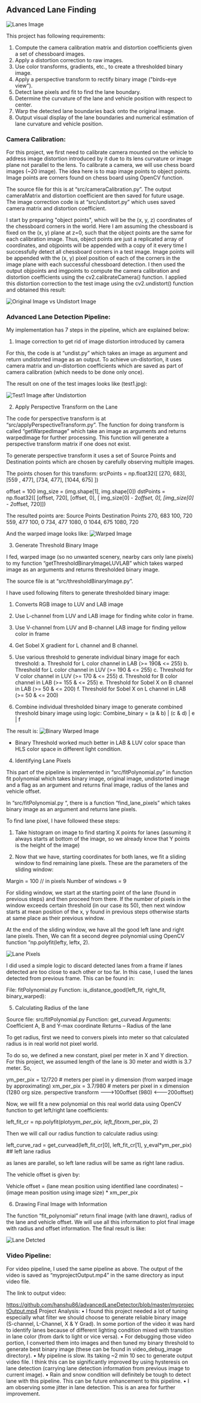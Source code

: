 ## Advanced Lane Finding

![Lanes Image](./examples/example_output.jpg)

This project has following requirements:
1.    Compute the camera calibration matrix and distortion coefficients given a set of chessboard images.
2.    Apply a distortion correction to raw images.
3.    Use color transforms, gradients, etc., to create a thresholded binary image.
4.    Apply a perspective transform to rectify binary image ("birds-eye view").
5.    Detect lane pixels and fit to find the lane boundary.
6.    Determine the curvature of the lane and vehicle position with respect to center.
7.    Warp the detected lane boundaries back onto the original image.
8.    Output visual display of the lane boundaries and numerical estimation of lane curvature and vehicle position.


### Camera Calibration:
For this project, we first need to calibrate camera mounted on the vehicle to address image distortion introduced by it due to its lens curvature or image plane not parallel to the lens.
To calibrate a camera, we will use chess board images (~20 image). The idea here is to map image points to object points. Image points are corners found on chess board using OpenCV function.

The source file for this is at “src/cameraCalibration.py”. The output cameraMatrix and distortion coefficient are then saved for future usage. The image correction code is at “src/undistort.py” which uses saved camera matrix and distortion coefficient.

I start by preparing "object points", which will be the (x, y, z) coordinates of the chessboard corners in the world. Here I am assuming the chessboard is fixed on the (x, y) plane at z=0, such that the object points are the same for each calibration image. Thus, object points are just a replicated array of coordinates, and objpoints will be appended with a copy of it every time I successfully detect all chessboard corners in a test image.  Image points will be appended with the (x, y) pixel position of each of the corners in the image plane with each successful chessboard detection.
I then used the output objpoints and imgpoints to compute the camera calibration and distortion coefficients using the cv2.calibrateCamera() function. I applied this distortion correction to the test image using the cv2.undistort() function and obtained this result:

![Original Image vs Undistort Image](./OriginalVsUndistort.png)

### Advanced Lane Detection Pipeline:

My implementation has 7 steps in the pipeline, which are explained below:

1. Image correction to get rid of image distortion introduced by camera

For this, the code is at “undist.py” which takes an image as argument and return undistorted image as an output. To achieve un-distortion, it uses camera matrix and un-distortion coefficients which are saved as part of camera calibration (which needs to be done only once).


The result on one of the test images looks like (test1.jpg):

![Test1 Image after Undistortion](./test1CorrectedImage.png)

2. Apply Perspective Transform on the Lane

The code for perspective transform is at “src/applyPerspectiveTransform.py”. The function for doing transform is called “getWarpedImage” which take an image as arguments and returns warpedImage for further processing. This function will generate a perspective transform matrix if one does not exist.

To generate perspective transform it uses a set of Source Points and Destination points which are chosen by carefully observing multiple images.

The points chosen for this transform:
srcPoints = np.float32([ [270, 683], [559 , 477], [734, 477], [1044,  675] ])

offset = 100
img_size = (img.shape[1], img.shape[0])
dstPoints = np.float32([ [offset, 720], [offset, 0], [ img_size[0] - 2*offset, 0], [img_size[0] - 2*offset, 720]])


The resulted points are:
Source Points    Destination Points
270, 683    100, 720
559, 477    100, 0
734, 477    1080, 0
1044, 675    1080, 720

And the warped image looks like:
![Warped Image](./Warped.png)

3. Generate Threshold Binary Image

I fed, warped image (so no unwanted scenery, nearby cars only lane pixels) to my function “getThresholdBinaryImageLUVLAB” which takes warped image as an arguments and returns thresholded binary image.

The source file is at “src/thresholdBinaryImage.py”.

I have used following filters to generate thresholded binary image:

1. Converts RGB image to LUV and LAB image
2. Use L-channel from LUV and LAB image for finding white color in frame.
3. Use V-channel from LUV and B-channel LAB image for finding yellow color in frame
4. Get Sobel X gradient for L channel and B channel.
5. Use various threshold to generate individual binary image for each threshold:
a. Threshold for L color channel in LAB (>= 190& <= 255)
b. Threshold for L color channel in LUV (>= 190 & <= 255)
c. Threshold for V color channel in LUV (>= 170 & <= 255)
d. Threshold for B color channel in LAB (>= 155 & <= 255)
e. Threshold for Sobel X on B channel in LAB (>= 50 & <= 200)
f. Threshold for Sobel X on L channel in LAB (>= 50 & <= 200)

6. Combine individual thresholded binary image to generate combined threshold binary image using logic:
Combine_binary = (a & b) | (c & d) | e | f

The result is:
![Binary Warped Image](./binaryWarped.png)

* Binary Threshold worked much better in LAB & LUV color space than HLS color space in different light condition.

4. Identifying Lane Pixels

This part of the pipeline is implemented in “src/fitPolynomial.py” in function fit polynomial which takes binary image, original image, undistorted image and a flag as an argument and returns final image, radius of the lanes and vehicle offset.

In “src/fitPolynomial.py “, there is a function “find_lane_pixels” which takes binary image as an argument and returns lane pixels.

To find lane pixel, I have followed these steps:

1. Take histogram on image to find starting X points for lanes (assuming it always starts at bottom of the image, so we already know that Y points is the height of the image)

2. Now that we have, starting coordinates for both lanes, we fit a sliding window to find remaining lane pixels. These are the parameters of the sliding window:

Margin = 100 // in pixels
Number of windows = 9

For sliding window, we start at the starting point of the lane (found in previous steps) and then proceed from there. If the number of pixels in the window exceeds certain threshold (in our case its 50), then next window starts at mean position of the x, y found in previous steps otherwise starts at same place as their previous window.

At the end of the sliding window, we have all the good left lane and right lane pixels. Then, We can fit a second degree polynomial using OpenCV function “np.polyfit(lefty, leftx, 2).

![Lane Pixels](./lanePixels.png)

I did used a simple logic to discard detected lanes from a frame if lanes detected are too close to each other or too far. In this case, I used the lanes detected from previous frame. This can be found in:

File: fitPolynomial.py
Function: is_distance_good(left_fit, right_fit, binary_warped):

5. Calculating Radius of the lane

Source file: src/fitPolynomial.py
Function: get_curvead 
Arguments: Coefficient A, B and Y-max coordinate
Returns – Radius of the lane

To get radius, first we need to convers pixels into meter so that calculated radius is in real world not pixel world.

To do so, we defined a new constant, pixel per meter in X and Y direction. For this project, we assumed length of the lane is 30 meter and width is 3.7 meter. So,

ym_per_pix = 12/720 # meters per pixel in y dimension (from warped image by approximating)
xm_per_pix = 3.7/980 # meters per pixel in x dimension (1280 org size. perspective transform --->100offset (980) <---200offset)

Now, we will fit a new polynomial on this real world data using OpenCV function to get left/right lane coefficients:

left_fit_cr = np.polyfit(ploty*ym_per_pix, left_fitx*xm_per_pix, 2)

Then we will call our radius function to calculate radius using:

left_curve_rad = get_curvead(left_fit_cr[0], left_fit_cr[1], y_eval*ym_per_pix)  ## left lane radius

as lanes are parallel, so left lane radius will be same as right lane radius.

The vehicle offset is given by:

Vehicle offset = (lane mean position using identified lane coordinates) – (image mean position using image size) * xm_per_pix


6. Drawing Final Image with Information

The function “fit_polynomial” return final image (with lane drawn), radius of the lane and vehicle offset. We will use all this information to plot final image with radius and offset information. The final result is like:

![Lane Detcted](./laneDetected.png)

### Video Pipeline:

For video pipeline, I used the same pipeline as above. The output of the video is saved as “myprojectOutput.mp4” in the same directory as input video file.

The link to output video:

https://github.com/hanshu86/advancedLaneDetector/blob/master/myprojectOutput.mp4
Project Analysis:
•    I found this project needed a lot of tuning especially what filter we should choose to generate reliable binary image (S-channel, L-Channel, X & Y Grad). In some portion of the video it was hard to identify lanes because of different lighting condition mixed with transition in lane color (from dark to light or vice versa). 
•    For debugging those video portion, I converted them into images and then tuned my binary threshold to generate best binary image (these can be found in video_debug_image directory).
•    My pipeline is slow. Its taking ~2 min 10 sec to generate output video file. I think this can be significantly improved by using hysteresis on lane detection (carrying lane detection information from previous image to current image).
•    Rain and snow condition will definitely be tough to detect lane with this pipeline. This can be future enhancement to this pipeline.
•    I am observing some jitter in lane detection. This is an area for further improvement.

